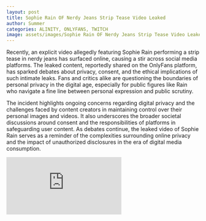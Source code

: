 ```yaml
---
layout: post
title: Sophie Rain OF Nerdy Jeans Strip Tease Video Leaked
author: Summer
categories: ALINITY, ONLYFANS, TWITCH
image: assets/images/Sophie Rain OF Nerdy Jeans Strip Tease Video Leaked.png
---
```

Recently, an explicit video allegedly featuring Sophie Rain performing a strip tease in nerdy jeans has surfaced online, causing a stir across social media platforms. The leaked content, reportedly shared on the OnlyFans platform, has sparked debates about privacy, consent, and the ethical implications of such intimate leaks. Fans and critics alike are questioning the boundaries of personal privacy in the digital age, especially for public figures like Rain who navigate a fine line between personal expression and public scrutiny.

The incident highlights ongoing concerns regarding digital privacy and the challenges faced by content creators in maintaining control over their personal images and videos. It also underscores the broader societal discussions around consent and the responsibilities of platforms in safeguarding user content. As debates continue, the leaked video of Sophie Rain serves as a reminder of the complexities surrounding online privacy and the impact of unauthorized disclosures in the era of digital media consumption.

<div class="embed-responsive embed-responsive-4by3">
    <iframe
        src="https://d000d.com/e/ztl65hwyqy10"
        frameborder="0"
        allow="accelerometer; autoplay; encrypted-media; gyroscope; picture-in-picture"
        allowfullscreen
    >
    </iframe>
</div>

